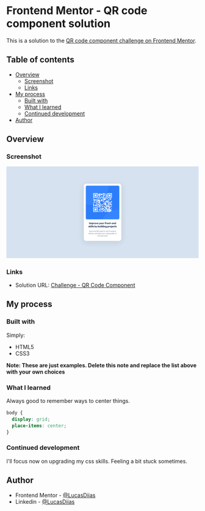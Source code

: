 # Frontend Mentor - QR code component solution

This is a solution to the [QR code component challenge on Frontend Mentor](https://www.frontendmentor.io/challenges/qr-code-component-iux_sIO_H).

## Table of contents

- [Overview](#overview)
  - [Screenshot](#screenshot)
  - [Links](#links)
- [My process](#my-process)
  - [Built with](#built-with)
  - [What I learned](#what-i-learned)
  - [Continued development](#continued-development)
- [Author](#author)

## Overview

### Screenshot

![](./screenshot.png)

### Links

- Solution URL: [Challenge - QR Code Component](https://lucasdiias.github.io/challenges-qr-code-component/)

## My process

### Built with

Simply:

- HTML5
- CSS3

**Note: These are just examples. Delete this note and replace the list above with your own choices**

### What I learned

Always good to remember ways to center things.

```css
body {
  display: grid;
  place-items: center;
}
```

### Continued development

I'll focus now on upgrading my css skills. Feeling a bit stuck sometimes.

## Author

- Frontend Mentor - [@LucasDiias](https://www.frontendmentor.io/profile/LucasDiias)
- Linkedin - [@LucasDiias](https://www.linkedin.com/in/lucasdiias/)
